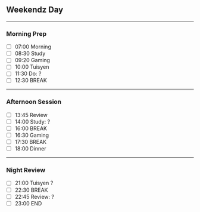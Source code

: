  ## Weekendz Day
---
### Morning Prep

- [ ] 07:00 Morning
- [ ] 08:30 Study
- [ ] 09:20 Gaming
- [ ] 10:00 Tuisyen
- [ ] 11:30 Do: ?
- [ ] 12:30 BREAK
---
### Afternoon Session

- [ ] 13:45 Review 
- [ ] 14:00 Study: ?
- [ ] 16:00 BREAK
- [ ] 16:30 Gaming
- [ ] 17:30 BREAK
- [ ] 18:00 Dinner
---
### Night Review

- [ ] 21:00 Tuisyen ?
- [ ] 22:30 BREAK
- [ ] 22:45 Review: ?
- [ ] 23:00 END